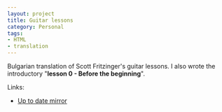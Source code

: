 ```yaml
---
layout: project
title: Guitar lessons
category: Personal
tags:
- HTML
- translation
---
```


Bulgarian translation of Scott Fritzinger's guitar lessons. I also wrote the introductory "**lesson 0 - Before the beginning**".

Links:

* [Up to date mirror](http://kitara.horemag.net)
